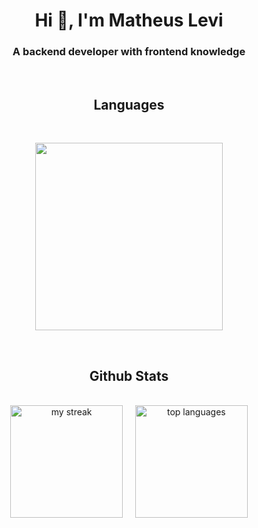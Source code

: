 <h1 align="center">Hi 👋, I'm Matheus Levi</h1>
<h3 align="center">A backend developer with frontend knowledge</h3>
<br>

<h2 align="center">Languages</h2>

<br>
<p align="center">
  <a href="https://skillicons.dev">
    <img src="https://skillicons.dev/icons?i=arduino,cpp,java,js,nodejs,python,react,ts&perline=4" width="300"/>
  </a>
</p>
<br>

<h2 align="center">Github Stats</h2>

<br>
<div align="center">
    <img height="180em" src="https://github-readme-streak-stats.herokuapp.com/?user=mathesu-veli&theme=tokyonight" alt="my streak"/>
    &nbsp;&nbsp;&nbsp;
    <img height="180em" src="https://github-readme-stats.vercel.app/api/top-langs/?username=mathesu-veli&layout=compact&&include_all_commits=true&count_private=true&theme=tokyonight" alt="top languages"/>
</div>
